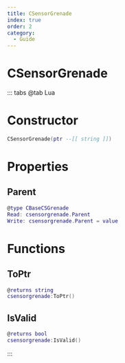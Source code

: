 ```yaml
---
title: CSensorGrenade
index: true
order: 2
category:
  - Guide
---
```


# CSensorGrenade

::: tabs
@tab Lua
# Constructor
```lua
CSensorGrenade(ptr --[[ string ]])
```
# Properties
## Parent 
```lua
@type CBaseCSGrenade
Read: csensorgrenade.Parent
Write: csensorgrenade.Parent = value
```
# Functions
## ToPtr
```lua
@returns string
csensorgrenade:ToPtr()
```
## IsValid
```lua
@returns bool
csensorgrenade:IsValid()
```

:::